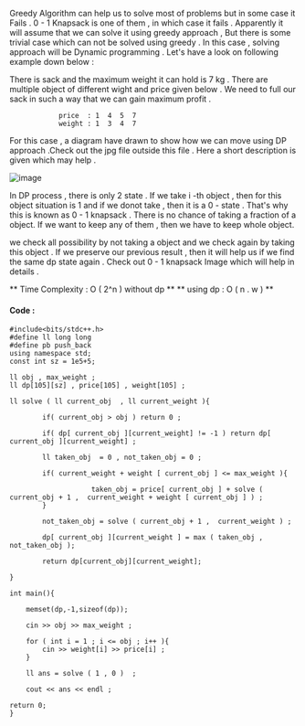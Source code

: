 Greedy Algorithm can help us to solve most of problems but in some case it Fails . 0 - 1 Knapsack is one of them , in which case 
it fails . Apparently it will assume that we can solve it using greedy approach , But there is some trivial case which can not be solved using greedy .
In this case , solving approach will be Dynamic programming . Let's have a look on following example down below : 


There is sack and the maximum weight it can hold is 7 kg . There are multiple object of different wight and price given below .
We need to full our sack in such a way that we can gain maximum profit . 

```
            price  : 1  4  5  7 
            weight : 1  3  4  7 
```

For this case , a diagram have drawn to show how we can move using DP approach .Check out the jpg file outside this file . Here a short description is 
given which may help . 

![image](https://user-images.githubusercontent.com/63524824/125389541-2ee7c080-e3c3-11eb-935c-244375d1d52f.png)


In DP process , there is only 2 state . If we take i -th  object , then for this object situation is 1 and if we donot take , then it is a 0 - state . 
That's why this is known as 0 - 1 knapsack . There is no chance of taking a fraction of a object. If we want to keep any of them , then we have to keep whole object.

we check all possibility by not taking a object and we check again by taking this object . If we preserve our previous result , then it will help us if we
find the same dp state again . Check out 0 - 1 knapsack Image which will help in details .

** Time Complexity : O ( 2^n ) without dp **
** using dp : O ( n . w ) **

#### Code : 

```
#include<bits/stdc++.h>
#define ll long long
#define pb push_back
using namespace std;
const int sz = 1e5+5;

ll obj , max_weight ;
ll dp[105][sz] , price[105] , weight[105] ;

ll solve ( ll current_obj  , ll current_weight ){

        if( current_obj > obj ) return 0 ;

        if( dp[ current_obj ][current_weight] != -1 ) return dp[ current_obj ][current_weight] ;

        ll taken_obj  = 0 , not_taken_obj = 0 ;

        if( current_weight + weight [ current_obj ] <= max_weight ){

                    taken_obj = price[ current_obj ] + solve ( current_obj + 1 ,  current_weight + weight [ current_obj ] ) ;
        }

        not_taken_obj = solve ( current_obj + 1 ,  current_weight ) ;

        dp[ current_obj ][current_weight ] = max ( taken_obj , not_taken_obj );

        return dp[current_obj][current_weight];

}

int main(){

    memset(dp,-1,sizeof(dp));

    cin >> obj >> max_weight ;

    for ( int i = 1 ; i <= obj ; i++ ){
        cin >> weight[i] >> price[i] ;
    }

    ll ans = solve ( 1 , 0 )  ;

    cout << ans << endl ;

return 0;
}
```
